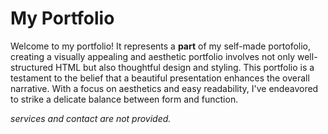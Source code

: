 # My Portfolio
Welcome to my portfolio! It represents a **part** of my self-made portofolio, creating a visually appealing and aesthetic portfolio involves not only well-structured HTML but also thoughtful design and styling. This portfolio is a testament to the belief that a beautiful presentation enhances the overall narrative. With a focus on aesthetics and easy readability, I've endeavored to strike a delicate balance between form and function. 

*services and contact are not provided.*
